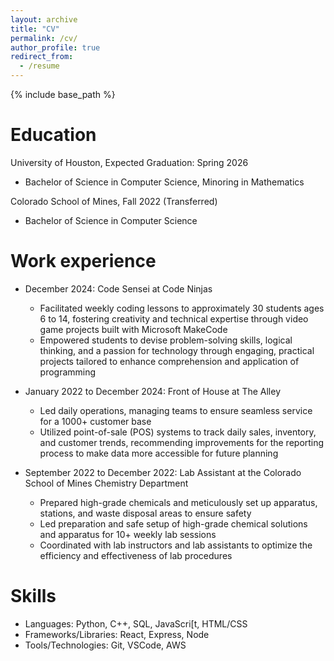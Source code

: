 ```yaml
---
layout: archive
title: "CV"
permalink: /cv/
author_profile: true
redirect_from:
  - /resume
---
```


{% include base_path %}

Education
======
University of Houston, Expected Graduation: Spring 2026
* Bachelor of Science in Computer Science, Minoring in Mathematics

Colorado School of Mines, Fall 2022 (Transferred)
* Bachelor of Science in Computer Science

Work experience
======
* December 2024: Code Sensei at Code Ninjas
  * Facilitated weekly coding lessons to approximately 30 students ages 6 to 14, fostering creativity and technical expertise through video game projects built with Microsoft MakeCode
  * Empowered students to devise problem-solving skills, logical thinking, and a passion for technology through engaging, practical projects tailored to enhance comprehension and application of programming

* January 2022 to December 2024: Front of House at The Alley
  * Led daily operations, managing teams to ensure seamless service for a 1000+ customer base
  * Utilized point-of-sale (POS) systems to track daily sales, inventory, and customer trends, recommending improvements for the reporting process to make data more accessible for future planning

* September 2022 to December 2022: Lab Assistant at the Colorado School of Mines Chemistry Department
  * Prepared high-grade chemicals and meticulously set up apparatus, stations, and waste disposal areas to ensure safety
  * Led preparation and safe setup of high-grade chemical solutions and apparatus for 10+ weekly lab sessions
  * Coordinated with lab instructors and lab assistants to optimize the efficiency and effectiveness of lab procedures
  
Skills
======
* Languages: Python, C++, SQL, JavaScri[t, HTML/CSS
* Frameworks/Libraries: React, Express, Node
* Tools/Technologies: Git, VSCode, AWS
